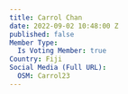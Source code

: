 ```yaml
---
title: Carrol Chan
date: 2022-09-02 10:48:00 Z
published: false
Member Type:
  Is Voting Member: true
Country: Fiji
Social Media (Full URL):
  OSM: Carrol23
---
```


